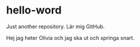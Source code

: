 # hello-word
Just another repository. Lär mig GitHub.

Hej jag heter Olivia och jag ska ut och springa snart. 
